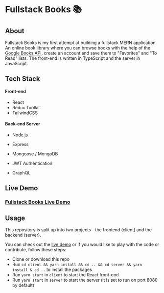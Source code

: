 # Fullstack Books 📚

<!-- ## TODO -->

## About

Fullstack Books is my first attempt at building a fullstack MERN application. An online book library where you can browse books with the help of the [Google Books API](https://developers.google.com/books/), create an account and save them to "Favorites" and "To Read" lists. The front-end is written in TypeScript and the server in JavaScript.

## Tech Stack

#### Front-end

- React
- Redux Toolkit
- TailwindCSS

#### Back-end Server

- Node.js
- Express
- Mongoose / MongoDB
- JWT Authentication

- GraphQL

<!-- ## Key Features -->

## Live Demo

### [Fullstack Books Live Demo](https://fullstack-books.vercel.app)

## Usage

This repository is split up into two projects - the frontend (client) and the backend (server).

You can check out the [live demo](https://fullstack-books.vercel.app) or if you would like to play with the code or contribute, follow these steps:

- Clone or download this repo
- Run `cd client && yarn install && cd .. && cd server && yarn install & cd ..` to install the packages
- Run `yarn start` in `client` to start the React front-end
- Run `yarn start` in `server` to start the server (it is set to run on port 8080 by default)
